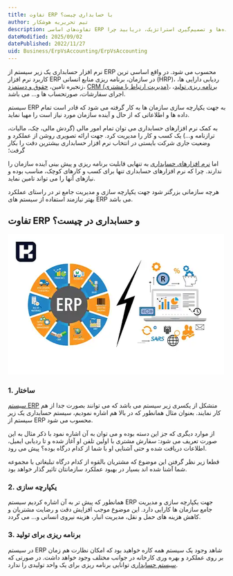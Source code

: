 ```yaml
---
title: تفاوت ERP با حسابداری چیست؟
author: تیم تحریریه هوشکار
description: تفاوت‌های اساسی ERP و سیستم‌های حسابداری را بشناسید. از محدوده عملکرد تا یکپارچه‌سازی داده‌ها و تصمیم‌گیری استراتژیک، دریابید چرا ERP فراتر از حسابداری سنتی عمل می‌کند و چگونه می‌تواند کسب‌وکار شما را متحول سازد.
dateModified: 2025/09/02
datePublished: 2022/11/27
uid: Business/ErpVsAccounting/ErpVsAccounting
---
```


نرم افزار حسابداری یک زیر سیستم از ERP محسوب می شود. در واقع اساسی ترین کاربرد نرم افزار ERP در سازمان، برنامه ریزی منابع انسانی (HRP)، ردیابی دارایی ها، زنجیره تامین، <a href="https://www.hooshkar.com/Software/Sayan/Module/Payroll" target="_blank">حقوق و دستمزد</a>، <a href="https://www.hooshkar.com/Software/Fennec/Module/CRM" target="_blank">CRM (مدیریت ارتباط با مشتری)</a>، <a href="https://www.hooshkar.com/Wiki/Production/ProductionPlanning" target="_blank">برنامه ریزی تولید</a>، اجرای سفارشات، صورتحساب ها و… می باشد.

سیستم ERP به جهت یکپارچه سازی سازمان ها به کار گرفته می شود که قادر است تمام داده ها و اطلاعاتی که از حال و آینده سازمان مورد نیاز است را مهیا نماید.

به کمک نرم افزارهای حسابداری می توان تمام امور مالی (گردش مالی، چک، مالیات، ترازنامه و...) یک کسب و کار را مدیریت کرد. جهت ارائه تصویری روشن از عملکرد و وضعیت جاری شرکت بایستی در انتخاب نرم افزار حسابداری بیشترین دقت را بکار گرفت؛ 

اما <a href="https://www.hooshkar.com/Wiki/Financial/ComparisonFinancialSoftware" target="_blank">نرم افزارهای حسابداری</a>  به تنهایی قابلیت برنامه ریزی و پیش بینی آینده سازمان را ندارند. چرا که نرم افزارهای حسابداری تنها برای کسب و کارهای کوچک، مناسب بوده و نیازهای آنها را می تواند تامین نماید. 

هرچه سازمانی بزرگتر شود جهت یکپارچه سازی و مدیریت جامع تر در راستای عملکرد بهتر نیازمند استفاده از سیستم های ERP می باشد.

## تفاوت ERP و حسابداری در چیست؟

![تفاوت ERP و حسابداری](./Images/ErpVsAccounting.webp)

### 1. ساختار

<a href="https://www.hooshkar.com/Software/Fennec" target="_blank">سیستم ERP</a> متشکل از یکسری زیر سیستم می باشد که می توانند بصورت جدا از هم کار نمایند. بعنوان مثال همانطور که در بالا هم اشاره نمودیم، سیستم حسابداری یک زیر سیستم از ERP محسوب می شود.

از موارد دیگری که جز این دسته بوده و می توان به آن اشاره نمود با ذکر مثال به این صورت تعریف می شود: سفارش مشتری با اولین تلفن او آغاز شده و تا ردیابی ایمیل، اطلاعات دریافت شده و حتی آشنایی او با شما از کدام درگاه بوده؟ پیش می رود. 

قطعا زیر نظر گرفتن این موضوع که مشتریان بالقوه از کدام درگاه تبلیغاتی با مجموعه شما آشنا شده اند بسیار در بهبود عملکرد سازمانتان تاثیر گذار خواهد بود.

### 2. یکپارچه سازی

همانطور که پیش تر به آن اشاره کردیم سیستم ERP جهت یکپارچه سازی و مدیریت جامع سازمان ها کارایی دارد. این موضوع موجب افزایش دقت و رضایت مشتریان و کاهش هزینه های حمل و نقل، مدیریت انبار، هزینه نیروی انسانی و… می گردد.

### 3. برنامه ریزی برای تولید

در سیستم ERP  شاهد وجود یک سیستم همه کاره خواهید بود که امکان نظارت هم زمان بر روی عملکرد و بهره وری کارخانه در جوانب مختلف وجود خواهد داشت. در صورتی که <a href="https://www.hooshkar.com/Software/Sayan/Module/Accounting" target="_blank">سیستم حسابداری</a>  توانایی برنامه ریزی برای یک واحد تولیدی را ندارد.
